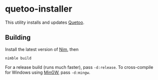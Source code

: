 # quetoo-installer

This utility installs and updates [Quetoo](https://github.com/jdolan/quetoo).

## Building

Install the latest version of [Nim](https://nim-lang.org), then

    nimble build

For a release build (runs much faster), pass `-d:release`. To cross-compile for Windows using [MinGW](http://mingw-w64.org), pass `-d:mingw`.
